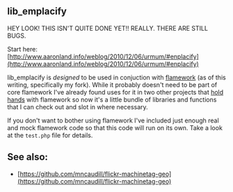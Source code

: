 lib_emplacify
--

HEY LOOK! THIS ISN'T QUITE DONE YET!! REALLY. THERE ARE STILL BUGS.

Start here: [http://www.aaronland.info/weblog/2010/12/06/urmum/#enplacify](http://www.aaronland.info/weblog/2010/12/06/urmum/#enplacify)

lib_emplacify is *designed* to be used in conjuction with [flamework](https://github.com/straup/flamework) (as of this writing, specifically my fork). While it probably doesn't need to be part of core flamework I've already found uses for it in two other projects that [hold hands](https://github.com/Citytracking/dotspotting/blob/master/README.FLAMEWORK.md) with flamework so now it's a little bundle of libraries and functions that I can check out and slot in where necessary.

If you don't want to bother using flamework I've included just enough real and mock flamework code so that this code will run on its own. Take a look at the `test.php` file for details.

See also:
--

* [https://github.com/mncaudill/flickr-machinetag-geo](https://github.com/mncaudill/flickr-machinetag-geo)
